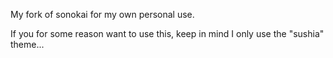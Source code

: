 My fork of sonokai for my own personal use.

If you for some reason want to use this, keep in mind I only use the "sushia" theme...
